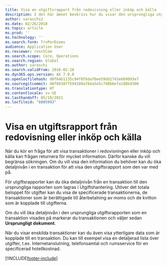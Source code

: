```yaml
---
title: Visa en utgiftsrapport från redovisning eller inköp och källa
description: I det här ämnet beskrivs hur du visar den ursprungliga utgiftsrapporten som en transaktion visades på.
author: saraschi2
ms.date: 02/26/2018
ms.topic: article
ms.prod: ''
ms.technology: ''
ms.search.form: TrvPerDiems
audience: Application User
ms.reviewer: roschlom
ms.search.scope: Core, Operations
ms.search.region: Global
ms.author: saraschi
ms.search.validFrom: 2016-02-28
ms.dyn365.ops.version: AX 7.0.0
ms.openlocfilehash: d0f64b1135c94f8f6daf0ee59dd1743e689093e7
ms.sourcegitcommit: 40f68387f594180af64a5e5c748b6efa188bd300
ms.translationtype: HT
ms.contentlocale: sv-SE
ms.lasthandoff: 05/10/2021
ms.locfileid: "6005993"
---
```

# <a name="view-an-expense-report-from-general-ledger-or-procurement-and-sourcing"></a>Visa en utgiftsrapport från redovisning eller inköp och källa

När du kör en fråga för att visa transaktioner i redovisningen eller inköp och källa kan frågan returnera för mycket information. Därför kanske du vill begränsa sökningen. Om du vill visa den information du behöver kan du öka detaljnivån i en transaktion för att visa den utgiftsrapport som den var med på.

För utgiftsrapporter kan du öka detaljnivån från en transaktion till den ursprungliga rapporten som lagras i Utgiftshantering. Utöver det totala beloppet för utgifter kan du visa de specificerade transaktionerna, de transaktioner som är berättigade till återbetalning av moms och de kvitton som är kopplade till utgifterna.

Om du vill öka detaljnivån i den ursprungliga utgiftsrapporten som en transaktion visades på markerar du transaktionen och väljer sedan **Ursprungligt dokument**.

När du visar enskilda transaktioner kan du även visa ytterligare data som är kopplade till en transaktion. Du kan till exempel visa en detaljerad lista över utgifter, t.ex. Internetanslutning, telefonsamtal och rumsservice för en specificerad hotellkostnad.


[!INCLUDE[footer-include](../includes/footer-banner.md)]